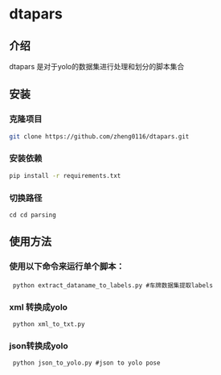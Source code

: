 # dtapars
## 介绍
dtapars 是对于yolo的数据集进行处理和划分的脚本集合
## 安装
### 克隆项目
```bash 
git clone https://github.com/zheng0116/dtapars.git
```
### 安装依赖
```bash
pip install -r requirements.txt
```
### 切换路径
```bach
cd cd parsing
```
## 使用方法
### 使用以下命令来运行单个脚本：
```bach
 python extract_dataname_to_labels.py #车牌数据集提取labels 
```
### xml 转换成yolo
```bach
 python xml_to_txt.py 
```
### json转换成yolo
```bach
 python json_to_yolo.py #json to yolo pose
```


